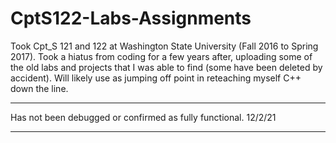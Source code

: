 # CptS122-Labs-Assignments
Took Cpt_S 121 and 122 at Washington State University (Fall 2016 to Spring 2017). 
Took a hiatus from coding for a few years after, uploading some of the old labs and projects that I was able to find (some have been deleted by accident). 
Will likely use as jumping off point in reteaching myself C++ down the line. 

******************************************************************
Has not been debugged or confirmed as fully  functional. 12/2/21
*******************************************************************
